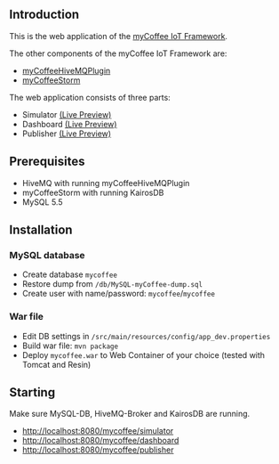 ## Introduction

This is the web application of the [myCoffee IoT Framework](http://www.wbss.ch/mycoffee/de/index.html).

The other components of the myCoffee IoT Framework are:
* [myCoffeeHiveMQPlugin](https://github.com/WBSS/myCoffeeHiveMQPlugin)
* [myCoffeeStorm](https://github.com/WBSS/myCoffeeStorm)

The web application consists of three parts:
* Simulator [(Live Preview)](http://sandbox.itweet.ch:8080/mycoffee/simulator)
* Dashboard [(Live Preview)](http://sandbox.itweet.ch:8080/mycoffee/dashboard)
* Publisher [(Live Preview)](http://sandbox.itweet.ch:8080/mycoffee/publisher)

## Prerequisites

* HiveMQ with running myCoffeeHiveMQPlugin
* myCoffeeStorm with running KairosDB
* MySQL 5.5

## Installation

### MySQL database
* Create database `mycoffee`
* Restore dump from `/db/MySQL-myCoffee-dump.sql`
* Create user with name/password: `mycoffee`/`mycoffee`

### War file
* Edit DB settings in `/src/main/resources/config/app_dev.properties`
* Build war file: `mvn package`
* Deploy `mycoffee.war` to Web Container of your choice (tested with Tomcat and Resin)

## Starting

Make sure MySQL-DB, HiveMQ-Broker and KairosDB are running.
* [http://localhost:8080/mycoffee/simulator](http://localhost:8080/mycoffee/simulator)
* [http://localhost:8080/mycoffee/dashboard](http://localhost:8080/mycoffee/dashboard)
* [http://localhost:8080/mycoffee/publisher](http://localhost:8080/mycoffee/publisher)

